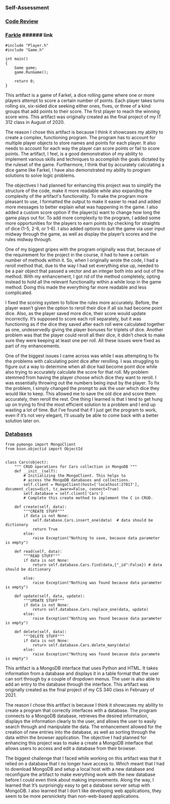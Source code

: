 ### Self-Assessment

### [Code Review]()

### [Farkle](https://github.com/CaleGriggs/CaleGriggs.github.io/tree/gh-pages/Farkle) ###### link

```
#include "Player.h"
#include "Game.h"

int main() 
{
	Game game;
	game.RunGame();

	return 0;
}
```
This artifact is a game of Farkel, a dice rolling game where one or more players attempt to score a certain number of points. Each player takes turns rolling six, six-sided dice seeking either ones, fives, or three of a kind groups that add points to their score. The first player to reach the winning score wins. This artifact was originally created as the final project of my IT 312 class in August of 2020. 
 
The reason I chose this artifact is because I think it showcases my ability to create a complex, functioning program. The program has to account for multiple player objects to store names and points for each player. It also needs to account for each way the player can score points or fail to score points. The artifact, I feel, is a good demonstration of my ability to implement various skills and techniques to accomplish the goals dictated by the ruleset of the game. Furthermore, I think that by accurately calculating a dice game like Farkel, I have also demonstrated my ability to program solutions to solve logic problems. 

The objectives I had planned for enhancing this project was to simplify the structure of the code, make it more readable while also expanding the complexity of the artifact's functionality. To make the program more pleasant to use, I formatted the output to make it easier to read and added more messages to better explain what was happening in the game. I also added a custom score option if the player(s) want to change how long the game plays out for. To add more complexity to the program, I added some more opportunities for the players to earn points by checking for straights of dice (1-5, 2-6, or 1-6). I also added options to quit the game via user input midway through the game, as well as display the player’s scores and the rules midway through.

One of my biggest gripes with the program originally was that, because of the requirement for the project in the course, it had to have a certain number of methods within it. So, when I originally wrote the code, I had a reroll method that, due to the way I had set everything else up, needed to be a pair object that passed a vector and an integer both into and out of the method. With my enhancement, I got rid of the method completely, opting instead to hold all the relevant functionality within a while loop in the game method. Doing this made the everything far more readable and less complicated.

I fixed the scoring system to follow the rules more accurately. Before, the player wasn’t given the option to reroll  their dice if all six had become point dice. Also, as the player saved more dice, their score would update incorrectly. It’s supposed to score each roll separately, but it was functioning as if the dice they saved after each roll were calculated together as one, undeservedly giving the player bonuses for triplets of dice. Another problem was that the player could reroll all their dice, it didn’t check to make sure they were keeping at least one per roll. All these issues were fixed as part of my enhancements.

One of the biggest issues I came across was while I was attempting to fix the problems with calculating point dice after rerolling. I was struggling to figure out a way to determine when all dice had become point dice while also trying to accurately calculate the score for that roll. My problem stemmed from having the player choose which dice they want to reroll. I was essentially throwing out the numbers being input by the player. To fix the problem, I simply changed the prompt to ask the user which dice they would like to keep. This allowed me to save the old dice and score them accurately, then reroll the rest. One thing I learned is that I tend to get hung up on trying to find the most efficient solution to a problem and I end up wasting a lot of time. But I’ve found that if I just get the program to work, even if it’s not very elegant, I’ll usually be able to come back with a better solution later on.

### [Databases](https://github.com/CaleGriggs/CaleGriggs.github.io/tree/gh-pages/Database)

```
from pymongo import MongoClient
from bson.objectid import ObjectId


class Cars(object):
    """ CRUD operations for Cars collection in MongoDB """
    def __init__(self):
        # Initializing the MongoClient. This helps to
        # access the MongoDB databases and collections.
        self.client = MongoClient(host=['localhost:27017'], document_class=dict, tz_aware=False, connect=True)
        self.database = self.client['Cars']
        # Complete this create method to implement the C in CRUD.

    def create(self, data):
        """CREATE STUFF"""
        if data is not None:
            self.database.Cars.insert_one(data)  # data should be dictionary
            return True
        else:
            raise Exception("Nothing to save, because data parameter is empty")
   
    def read(self, data):
        """READ STUFF"""    
        if data is not None: 
            return self.database.Cars.find(data,{"_id":False}) # data should be dictionary
        
        else: 
            raise Exception("Nothing was found because data parameter is empty")

    def update(self, data, update):
        """UPDATE STUFF"""
        if data is not None:
            return self.database.Cars.replace_one(data, update)
        else:
            raise Exception("Nothing was found because data parameter is empty")

    def delete(self, data):
        """DELETE STUFF"""
        if data is not None:
            return self.database.Cars.delete_many(data)
        else:
            raise Exception("Nothing was found becasue data paramete is empty")
```
This artifact is a MongoDB interface that uses Python and HTML. It takes information from a database and displays it in a table format that the user can sort through by a couple of dropdown menus. The user is also able to add an entry to the database through the interface. This artifact was originally created as the final project of my CS 340 class in February of 2021. 

The reason I chose this artifact is because I think it showcases my ability to create a program that correctly interfaces with a database. The program connects to a MongoDB database, retrieves the desired information, displays the information clearly to the user, and allows the user to easily search through and manipulate the data. The enhancement allowed for the creation of new entries into the database, as well as sorting through the data within the browser application. The objective I had planned for enhancing this project was to make a create a MongoDB interface that allows users to access and edit a database from their browser.

The biggest challenge that I faced while working on this artifact was that it relied on a database that I no longer have access to. Which meant that I had to download MongoDB and setup a local host with a new database and reconfigure the artifact to make everything work with the new database before I could even think about making improvements. Along the way, I learned that It’s surprisingly easy to get a database server setup with MongoDB. I also learned that I don’t like developing web applications, they seem to be more persnickety than non-web-based applications.
